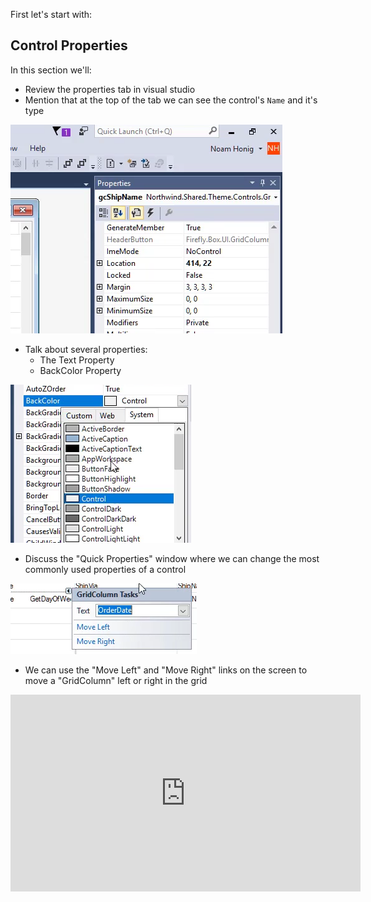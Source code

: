 ﻿First let's start with:
## Control Properties

In this section we'll:
* Review the properties tab in visual studio
* Mention that at the top of the tab we can see the control's `Name` and it's type

![2017 02 24 09H03 34](2017-02-24_09h03_34.png)
* Talk about several properties:
  * The Text Property
  * BackColor Property

![2017 02 24 09H04 43](2017-02-24_09h04_43.png)
* Discuss the "Quick Properties" window where we can change the most commonly used properties of a control

![2017 02 24 09H06 06](2017-02-24_09h06_06.png)
* We can use the "Move Left" and "Move Right" links on the screen to move a "GridColumn" left or right in the grid



<iframe width="560" height="315" src="https://www.youtube.com/embed/6bghqa_AjGs?list=PL1DEQjXG2xnKm36EZepT3dIiM5E8s5W0f" frameborder="0" allowfullscreen></iframe>